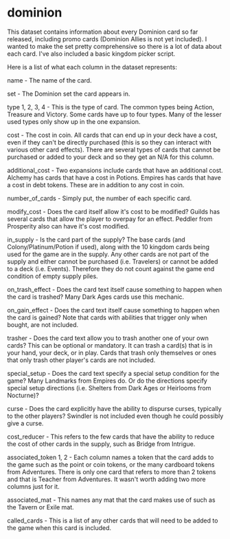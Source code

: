 # dominion
This dataset contains information about every Dominion card so far released, including promo cards (Dominion Allies is not yet included). I wanted to make the set pretty comprehensive so there is a lot of data about each card.  I've also included a basic kingdom picker script.

Here is a list of what each column in the dataset represents:

name - The name of the card.																				

set - The Dominion set the card appears in.																				

type 1, 2, 3, 4 - This is the type of card. The common types being Action, Treasure and Victory. Some cards have up to four types. Many of the lesser used types only show up in the one expansion.																				

cost - The cost in coin.  All cards that can end up in your deck have a cost, even if they can't be directly purchased (this is so they can interact with various other card effects).  There are several types of cards that cannot be purchased or added to your deck and so they get an N/A for this column. 	

additional_cost	- Two expansions include cards that have an additional cost.  Alchemy has cards that have a cost in Potions.  Empires has cards that have a cost in debt tokens.  These are in addition to any cost in coin.	

number_of_cards - Simply put, the number of each specific card.			

modify_cost	- Does the card itself allow it's cost to be modified?  Guilds has several cards that allow the player to overpay for an effect.  Peddler from Prosperity also can have it's cost modified.

in_supply	- Is the card part of the supply?  The base cards (and Colony/Platinum/Potion if used), along with the 10 kingdom cards being used for the game are in the supply.  Any other cards are not part of the supply and either cannot be purchased (i.e. Travelers) or cannot be added to a deck (i.e. Events).  Therefore they do not count against the game end condition of empty supply piles.

on_trash_effect	- Does the card text itself cause something to happen when the card is trashed?  Many Dark Ages cards use this mechanic.

on_gain_effect - Does the card text itself cause something to happen when the card is gained?  Note that cards with abilities that trigger only when bought, are not included.																				

trasher	- Does the card text allow you to trash another one of your own cards?  This can be optional or mandatory.  It can trash a card(s) that is in your hand, your deck, or in play.  Cards that trash only themselves or ones that only trash other player's cards are not included.	

special_setup	- Does the card text specify a special setup condition for the game?  Many Landmarks from Empires do.  Or do the directions specify special setup directions (i.e. Shelters from Dark Ages or Heirlooms from Nocturne)?		

curse	- Does the card explicitly have the ability to dispurse curses, typically to the other players?  Swindler is not included even though he could possibly give a curse.																				

cost_reducer - This refers to the few cards that have the ability to reduce the cost of other cards in the supply, such as Bridge from Intrigue.																				

associated_token 1, 2 - Each column names a token that the card adds to the game such as the point or coin tokens, or the many cardboard tokens from Adventures.  There is only one card that refers to more than 2 tokens and that is Teacher from Adventures.  It wasn't worth adding two more columns just for it. 

associated_mat - This names any mat that the card makes use of such as the Tavern or Exile mat.

called_cards -	This is a list of any other cards that will need to be added to the game when this card is included.  																				
